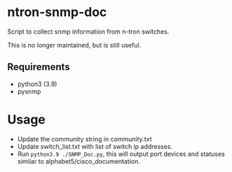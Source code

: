 # ntron-snmp-doc
 Script to collect snmp information from n-tron switches.

This is no longer maintained, but is still useful.

## Requirements

- python3 (3.9)
- pysnmp

# Usage

- Update the community string in community.txt
- Update switch_list.txt with list of switch ip addresses.
- Run `python3.9 ./SNMP_Doc.py`, this will output port devices and statuses similar to alphabet5/cisco_documentation.